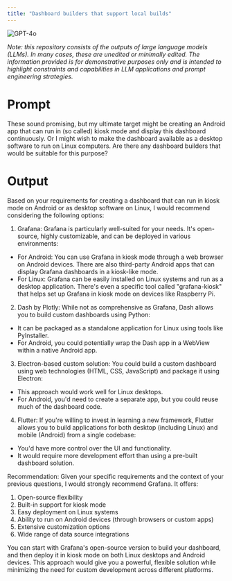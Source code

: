 ```yaml
---
title: "Dashboard builders that support local builds"
---
```

![GPT-4o](https://img.shields.io/badge/GPT--4o-3333FF?style=for-the-badge&logo=openai&logoColor=white)



*Note: this repository consists of the outputs of large language models (LLMs). In many cases, these are unedited or minimally edited. The information provided is for demonstrative purposes only and is intended to highlight constraints and capabilities in LLM applications and prompt engineering strategies.*


# Prompt

These sound promising, but my ultimate target might be creating an Android app that can run in (so called) kiosk mode and display this dashboard continuously. Or I might wish to make the dashboard available as a desktop software to run on Linux computers. Are there any dashboard builders that would be suitable for this purpose?

# Output

Based on your requirements for creating a dashboard that can run in kiosk mode on Android or as desktop software on Linux, I would recommend considering the following options:

1. Grafana:
Grafana is particularly well-suited for your needs. It's open-source, highly customizable, and can be deployed in various environments:

- For Android: You can use Grafana in kiosk mode through a web browser on Android devices. There are also third-party Android apps that can display Grafana dashboards in a kiosk-like mode.
- For Linux: Grafana can be easily installed on Linux systems and run as a desktop application. There's even a specific tool called "grafana-kiosk" that helps set up Grafana in kiosk mode on devices like Raspberry Pi.

2. Dash by Plotly:
While not as comprehensive as Grafana, Dash allows you to build custom dashboards using Python:

- It can be packaged as a standalone application for Linux using tools like PyInstaller.
- For Android, you could potentially wrap the Dash app in a WebView within a native Android app.

3. Electron-based custom solution:
You could build a custom dashboard using web technologies (HTML, CSS, JavaScript) and package it using Electron:

- This approach would work well for Linux desktops.
- For Android, you'd need to create a separate app, but you could reuse much of the dashboard code.

4. Flutter:
If you're willing to invest in learning a new framework, Flutter allows you to build applications for both desktop (including Linux) and mobile (Android) from a single codebase:

- You'd have more control over the UI and functionality.
- It would require more development effort than using a pre-built dashboard solution.

Recommendation:
Given your specific requirements and the context of your previous questions, I would strongly recommend Grafana. It offers:

1. Open-source flexibility
2. Built-in support for kiosk mode
3. Easy deployment on Linux systems
4. Ability to run on Android devices (through browsers or custom apps)
5. Extensive customization options
6. Wide range of data source integrations

You can start with Grafana's open-source version to build your dashboard, and then deploy it in kiosk mode on both Linux desktops and Android devices. This approach would give you a powerful, flexible solution while minimizing the need for custom development across different platforms.

 